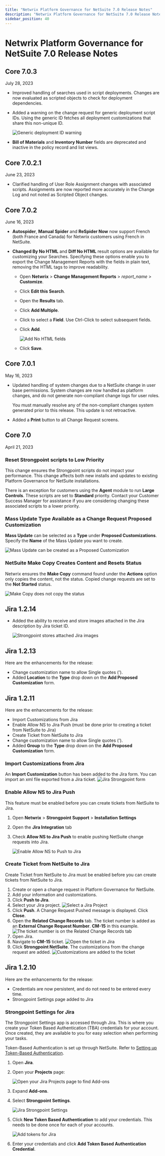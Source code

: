```yaml
---
title: "Netwrix Platform Governance for NetSuite 7.0 Release Notes"
description: "Netwrix Platform Governance for NetSuite 7.0 Release Notes"
sidebar_position: 40
---
```


# Netwrix Platform Governance for NetSuite 7.0 Release Notes

## Core 7.0.3

July 28, 2023

- Improved handling of searches used in script deployments. Changes are now evaluated as scripted
  objects to check for deployment dependencies.
- Added a warning on the change request for generic deployment script IDs. Using the generic ID
  fetches all deployment customizations that share this non-unique ID.

    ![Generic deployment ID warning](/images/platgovnetsuite/release_notes/deployment_id_warning.webp)

- **Bill of Materials** and **Inventory Number** fields are deprecated and inactive in the policy
  record and list views.

## Core 7.0.2.1

June 23, 2023

- Clarified handling of User Role Assignment changes with associated scripts. Assignments are now
  reported more accurately in the Change Log and not noted as Scripted Object changes.

## Core 7.0.2

June 16, 2023

- **Autospider**, **Manual Spider** and **ReSpider Now** now support French (both France and Canada)
  for Netwrix customers using French in NetSuite.
- **Changed By No HTML** and **Diff No HTML** result options are available for customizing your
  Searches. Specifying these options enable you to export the Change Management Reports with the
  fields in plain text, removing the HTML tags to improve readability.

    - Open **Netwrix** > **Change Management Reports** > _report_name_ > **Customize**.
    - Click **Edit this Search**.
    - Open the **Results** tab.
    - Click **Add Multiple**.
    - Click to select a **Field**. Use Ctrl-Click to select subsequent fields.
    - Click **Add**.

        ![Add No HTML fields](/images/platgovnetsuite/release_notes/no_html_options.webp)

    - Click **Save**.

## Core 7.0.1

May 16, 2023

- Updated handling of system changes due to a NetSuite change in user base permissions. System
  changes are now handled as platform changes, and do not generate non-compliant change logs for
  user roles.

    You must manually resolve any of the non-compliant changes system generated prior to this
    release. This update is not retroactive.

- Added a **Print** button to all Change Request screens.

## Core 7.0

April 21, 2023

### **Reset Strongpoint scripts to Low Priority**

This change ensures the Strongpoint scripts do not impact your performance. This change affects both
new installs and updates to existing Platform Governance for NetSuite installations.

There is an exception for customers using the **Agent** module to run **Large Controls**. These
scripts are set to **Standard** priority. Contact your Customer Success Manager for assistance if
you are considering changing these associated scripts to a lower priority.

### **Mass Update Type Available as a Change Request Proposed Customization**

**Mass Update** can be selected as a **Type** under **Proposed Customizations**. Specify the
**Name** of the Mass Update you want to create.

![Mass Update can be created as a Proposed Customization](/images/platgovnetsuite/release_notes/change_request_mass_update.webp)

### **NetSuite Make Copy Creates Content and Resets Status**

Netwrix ensures the **Make Copy** command found under the **Actions** option only copies the
content, not the status. Copied change requests are set to the **Not Started** status.

![Make Copy does not copy the status](/images/platgovnetsuite/release_notes/change_request_make_copy.webp)

## Jira 1.2.14

- Added the ability to receive and store images attached in the Jira description by Jira ticket ID.

    ![Strongpoint stores attached Jira images](/images/platgovnetsuite/release_notes/jira_images.webp)

## Jira 1.2.13

Here are the enhancements for the release:

- Change customization name to allow Single quotes (').
- Added **Location** to the **Type** drop down on the **Add Proposed Customization** form.

## Jira 1.2.11

Here are the enhancements for the release:

- Import Customizations from Jira
- Enable Allow NS to Jira Push (must be done prior to creating a ticket from NetSuite to Jira)
- Create Ticket from NetSuite to Jira
- Change customization name to allow Single quotes (').
- Added **Group** to the **Type** drop down on the **Add Proposed Customization** form.

### Import Customizations from Jira

An **Import Customization** button has been added to the Jira form. You can import an
xml file exported from a Jira ticket.
![Jira Strongpoint form](/images/platgovnetsuite/release_notes/jira_strongpoint_form.webp)

### Enable Allow NS to Jira Push

This feature must be enabled before you can create tickets from NetSuite to Jira.

1. Open **Netwrix** > **Strongpoint Support** > **Installation Settings**
2. Open the **Jira Integration** tab
3. Check **Allow NS to Jira Push** to enable pushing NetSuite change requests into Jira.

    ![Enable Allow NS to Push to Jira](/images/platgovnetsuite/release_notes/jira_example_integration.webp)

### Create Ticket from NetSuite to Jira

Create Ticket from NetSuite to Jira must be enabled before you can create tickets from NetSuite to
Jira.

1. Create or open a change request in Platform Governance for NetSuite.
2. Add your information and customizations.
3. Click **Push to Jira**.
4. Select your Jira project.
   ![Select a Jira Project](/images/platgovnetsuite/release_notes/jira_ns_jira_push2.webp)
5. Click **Push**. A Change Request Pushed message is displayed. Click **Close**.
6. Open the **Related Change Records** tab. The ticket number is added as an **External Change
   Request Number**. **CM-15** in this example.
   ![The ticket number is on the Related Change Records tab](/images/platgovnetsuite/release_notes/jira_create_cr_related_change.webp)
7. Open Jira.
8. Navigate to **CM-15** ticket.
   ![Open the ticket in Jira](/images/platgovnetsuite/release_notes/jira_ns_jira_push3.webp)
9. Click **Strongpoint NetSuite**. The customizations from the change request are added.
   ![Customizations are added to the ticket](/images/platgovnetsuite/release_notes/jira_ns_jira_push4.webp)

## Jira 1.2.10

Here are the enhancements for the release:

- Credentials are now persistent, and do not need to be entered every time.
- Strongpoint Settings page added to Jira

### Strongpoint Settings for Jira

The Strongpoint Settings app is accessed through Jira. This is where you create your Token Based
Authentication (TBA) credentials for your account. Once created, they are available to you for easy
selection when performing your tasks.

Token-Based Authentication is set up through NetSuite. Refer to
[Setting up Token-Based Authentication](/docs/platgovnetsuite/ticketingintegrations/jiraintegration/jira_integration.md).

1. Open **Jira**.
2. Open your **Projects** page:

    ![Open your Jira Projects page to find Add-ons](/images/platgovnetsuite/release_notes/jira_projects_menu.webp)

3. Expand **Add-ons**.
4. Select **Strongpoint Settings**.

    ![Jira Strongpoint Settings](/images/platgovnetsuite/release_notes/jira_strongpoint_settings.webp)

5. Click **New Token Based Authentication** to add your credentials. This needs to be done once for
   each of your accounts.

    ![Add tokens for Jira](/images/platgovnetsuite/release_notes/jira_add_token.webp)

6. Enter your credentials and click **Add Token Based Authentication Credential**.
